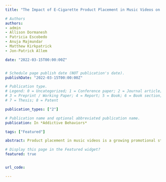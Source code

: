 ```yaml
---
title: "The Impact of E-Cigarette Product Placement in Music Videos on Susceptibility to Use E-Cigarettes among Young Adults: An Experimental Investigation"

# Authors
authors:
- admin
- Allison Dormanesh
- Patricia Escobedo
- Anuja Majmundar
- Matthew Kirkpatrick
- Jon-Patrick Allem

date: "2022-03-15T00:00:00Z"


# Schedule page publish date (NOT publication's date).
publishDate: "2022-03-15T00:00:00Z"

# Publication type.
# Legend: 0 = Uncategorized; 1 = Conference paper; 2 = Journal article;
# 3 = Preprint / Working Paper; 4 = Report; 5 = Book; 6 = Book section;
# 7 = Thesis; 8 = Patent

publication_types: ["2"]

# Publication name and optional abbreviated publication name.
publication: In *Addictive Behaviors*

tags: ["Featured"]

abstract: Product placement in music videos is a growing promotional strategy. This study examined the impact of e-cigarette product placement and imagery in music videos on susceptibility to use e-cigarettes among young adults.

# Display this page in the Featured widget?
featured: true


url_code: 

---
```

